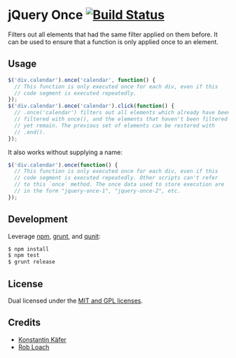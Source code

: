 # jQuery Once [![Build Status](https://travis-ci.org/RobLoach/jquery-once.svg?branch=master)](https://travis-ci.org/RobLoach/jquery-once)

Filters out all elements that had the same filter applied on them before. It can
be used to ensure that a function is only applied once to an element.


## Usage

``` javascript
$('div.calendar').once('calendar', function() {
  // This function is only executed once for each div, even if this
  // code segment is executed repeatedly.
});
$('div.calendar').once('calendar').click(function() {
  // .once('calendar') filters out all elements which already have been
  // filtered with once(), and the elements that haven't been filtered
  // yet remain. The previous set of elements can be restored with
  // .end().
});
```

It also works without supplying a name:

``` javascript
$('div.calendar').once(function() {
  // This function is only executed once for each div, even if this
  // code segment is executed repeatedly. Other scripts can't refer
  // to this `once` method. The once data used to store execution are
  // in the form "jquery-once-1", "jquery-once-2", etc.
});
```


## Development

Leverage [npm](http://npmjs.org), [grunt](http://gruntjs.com), and
[qunit](http://qunitjs.com):

``` bash
$ npm install
$ npm test
$ grunt release
```


## License

Dual licensed under the [MIT and GPL licenses](LICENSE).


## Credits

* [Konstantin Käfer](http://kkaefer.com)
* [Rob Loach](http://robloach.net)
